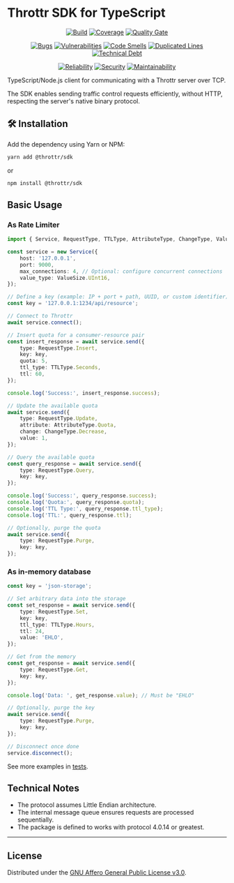 # Throttr SDK for TypeScript

<p align="center">
<a href="https://github.com/throttr/typescript/actions/workflows/build.yml"><img src="https://github.com/throttr/throttr/actions/workflows/build.yml/badge.svg" alt="Build"></a>
<a href="https://codecov.io/gh/throttr/typescript"><img src="https://codecov.io/gh/throttr/typescript/graph/badge.svg?token=7YG7SJ3FFM" alt="Coverage"></a>
<a href="https://sonarcloud.io/project/overview?id=throttr_typescript"><img src="https://sonarcloud.io/api/project_badges/measure?project=throttr_typescript&metric=alert_status" alt="Quality Gate"></a>
</p>

<p align="center">
<a href="https://sonarcloud.io/project/overview?id=throttr_typescript"><img src="https://sonarcloud.io/api/project_badges/measure?project=throttr_typescript&metric=bugs" alt="Bugs"></a>
<a href="https://sonarcloud.io/project/overview?id=throttr_typescript"><img src="https://sonarcloud.io/api/project_badges/measure?project=throttr_typescript&metric=vulnerabilities" alt="Vulnerabilities"></a>
<a href="https://sonarcloud.io/project/overview?id=throttr_typescript"><img src="https://sonarcloud.io/api/project_badges/measure?project=throttr_typescript&metric=code_smells" alt="Code Smells"></a>
<a href="https://sonarcloud.io/project/overview?id=throttr_typescript"><img src="https://sonarcloud.io/api/project_badges/measure?project=throttr_typescript&metric=duplicated_lines_density" alt="Duplicated Lines"></a>
<a href="https://sonarcloud.io/project/overview?id=throttr_typescript"><img src="https://sonarcloud.io/api/project_badges/measure?project=throttr_typescript&metric=sqale_index" alt="Technical Debt"></a>
</p>

<p align="center">
<a href="https://sonarcloud.io/project/overview?id=throttr_typescript"><img src="https://sonarcloud.io/api/project_badges/measure?project=throttr_typescript&metric=reliability_rating" alt="Reliability"></a>
<a href="https://sonarcloud.io/project/overview?id=throttr_typescript"><img src="https://sonarcloud.io/api/project_badges/measure?project=throttr_typescript&metric=security_rating" alt="Security"></a>
<a href="https://sonarcloud.io/project/overview?id=throttr_typescript"><img src="https://sonarcloud.io/api/project_badges/measure?project=throttr_throttr&metric=sqale_rating" alt="Maintainability"></a>
</p>

TypeScript/Node.js client for communicating with a Throttr server over TCP.

The SDK enables sending traffic control requests efficiently, without HTTP, respecting the server's native binary protocol.

## 🛠️ Installation

Add the dependency using Yarn or NPM:

```bash
yarn add @throttr/sdk
```

or

```bash
npm install @throttr/sdk
```

## Basic Usage

### As Rate Limiter

```typescript
import { Service, RequestType, TTLType, AttributeType, ChangeType, ValueSize } from '@throttr/sdk';

const service = new Service({
    host: '127.0.0.1',
    port: 9000,
    max_connections: 4, // Optional: configure concurrent connections
    value_type: ValueSize.UInt16,
});

// Define a key (example: IP + port + path, UUID, or custom identifier)
const key = '127.0.0.1:1234/api/resource';

// Connect to Throttr
await service.connect();

// Insert quota for a consumer-resource pair
const insert_response = await service.send({
    type: RequestType.Insert,
    key: key,
    quota: 5,
    ttl_type: TTLType.Seconds,
    ttl: 60,
});

console.log('Success:', insert_response.success);

// Update the available quota
await service.send({
    type: RequestType.Update,
    attribute: AttributeType.Quota,
    change: ChangeType.Decrease,
    value: 1,
});

// Query the available quota
const query_response = await service.send({
    type: RequestType.Query,
    key: key,
});

console.log('Success:', query_response.success);
console.log('Quota:', query_response.quota);
console.log('TTL Type:', query_response.ttl_type);
console.log('TTL:', query_response.ttl);

// Optionally, purge the quota
await service.send({
    type: RequestType.Purge,
    key: key,
});
```

### As in-memory database

```typescript
const key = 'json-storage';

// Set arbitrary data into the storage
const set_response = await service.send({
    type: RequestType.Set,
    key: key,
    ttl_type: TTLType.Hours,
    ttl: 24,
    value: 'EHLO',
});

// Get from the memory
const get_response = await service.send({
    type: RequestType.Get,
    key: key,
});

console.log('Data: ', get_response.value); // Must be "EHLO"

// Optionally, purge the key
await service.send({
    type: RequestType.Purge,
    key: key,
});

// Disconnect once done
service.disconnect();
```

See more examples in [tests](./tests/service.test.ts).

## Technical Notes

- The protocol assumes Little Endian architecture.
- The internal message queue ensures requests are processed sequentially.
- The package is defined to works with protocol 4.0.14 or greatest.

---

## License

Distributed under the [GNU Affero General Public License v3.0](./LICENSE).

